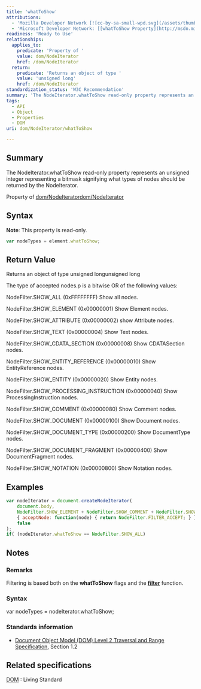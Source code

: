```yaml
---
title: 'whatToShow'
attributions:
  - 'Mozilla Developer Network [![cc-by-sa-small-wpd.svg](/assets/thumb/8/8c/cc-by-sa-small-wpd.svg/120px-cc-by-sa-small-wpd.svg.png)](http://creativecommons.org/licenses/by-sa/3.0/us/): [[NodeIterator.whatToShow](https://developer.mozilla.org/en-US/docs/Web/API/NodeIterator.whatToShow) Article]'
  - 'Microsoft Developer Network: [[whatToShow Property](http://msdn.microsoft.com/en-us/library/ie/ff974822(v=vs.85).aspx) Article]'
readiness: 'Ready to Use'
relationships:
  applies_to:
    predicate: 'Property of '
    value: dom/NodeIterator
    href: /dom/NodeIterator
  return:
    predicate: 'Returns an object of type '
    value: 'unsigned long'
    href: /dom/NodeIterator
standardization_status: 'W3C Recommendation'
summary: 'The NodeIterator.whatToShow read-only property represents an unsigned integer representing a bitmask signifying what types of nodes should be returned by the NodeIterator.'
tags:
  - API
  - Object
  - Properties
  - DOM
uri: dom/NodeIterator/whatToShow

---
```

## Summary

The NodeIterator.whatToShow read-only property represents an unsigned integer representing a bitmask signifying what types of nodes should be returned by the NodeIterator.

Property of [dom/NodeIterator](/dom/NodeIterator)[dom/NodeIterator](/dom/NodeIterator)

## Syntax

**Note**: This property is read-only.

``` js
var nodeTypes = element.whatToShow;
```

## Return Value

Returns an object of type unsigned longunsigned long

The type of accepted nodes.p is a bitwise OR of the following values:

NodeFilter.SHOW\_ALL (0xFFFFFFFF) Show all nodes.

NodeFilter.SHOW\_ELEMENT (0x00000001) Show Element nodes.

NodeFilter.SHOW\_ATTRIBUTE (0x00000002) show Attribute nodes.

NodeFilter.SHOW\_TEXT (0x00000004) Show Text nodes.

NodeFilter.SHOW\_CDATA\_SECTION (0x00000008) Show CDATASection nodes.

NodeFilter.SHOW\_ENTITY\_REFERENCE (0x00000010) Show EntityReference nodes.

NodeFilter.SHOW\_ENTITY (0x00000020) Show Entity nodes.

NodeFilter.SHOW\_PROCESSING\_INSTRUCTION (0x00000040) Show ProcessingInstruction nodes.

NodeFilter.SHOW\_COMMENT (0x00000080) Show Comment nodes.

NodeFilter.SHOW\_DOCUMENT (0x00000100) Show Document nodes.

NodeFilter.SHOW\_DOCUMENT\_TYPE (0x00000200) Show DocumentType nodes.

NodeFilter.SHOW\_DOCUMENT\_FRAGMENT (0x00000400) Show DocumentFragment nodes.

NodeFilter.SHOW\_NOTATION (0x00000800) Show Notation nodes.

## Examples

``` js
var nodeIterator = document.createNodeIterator(
    document.body,
    NodeFilter.SHOW_ELEMENT + NodeFilter.SHOW_COMMENT + NodeFilter.SHOW_TEXT,
    { acceptNode: function(node) { return NodeFilter.FILTER_ACCEPT; } },
    false
);
if( (nodeIterator.whatToShow == NodeFilter.SHOW_ALL)
```

## Notes

### Remarks

Filtering is based both on the **whatToShow** flags and the [**filter**](/dom/NodeIterator/filter) function.

### Syntax

var nodeTypes = nodeIterator.whatToShow;

### Standards information

-   [Document Object Model (DOM) Level 2 Traversal and Range Specification](http://go.microsoft.com/fwlink/p/?linkid=182712), Section 1.2

## Related specifications

[DOM](http://dom.spec.whatwg.org/#dom-nodeiterator-whattoshow)
:   Living Standard
